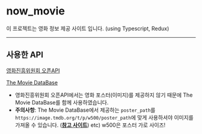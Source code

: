 # now_movie
이 프로젝트는 영화 정보 제공 사이트 입니다. (using Typescript, Redux)

---

## 사용한 API
[영화진흥위원회 오픈API](http://www.kobis.or.kr/kobisopenapi/homepg/main/main.do)

[The Movie DataBase](https://developers.themoviedb.org/3/search/search-movies)
- 영화진흥위원회 오픈API에서는 영화 포스터(이미지)를 제공하지 않기 때문에 The Movie DataBase를 함께 사용하였습니다.
- **주의사항**: The Movie DataBase에서 제공하는 `poster_path`를 `https://image.tmdb.org/t/p/w500/poster_path`에 맞게 사용하셔야 이미지를 가져올 수 있습니다.
([**참고 사이트**](https://developers.themoviedb.org/3/getting-started/images))  etc) w500은 포스터 가로 사이즈!
